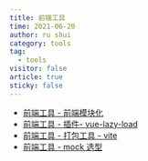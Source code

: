 ```yaml
---
title: 前端工具
time: 2021-06-20
author: ru shui
category: tools
tag:
  - tools
visitor: false
article: true
sticky: false
---
```


- [ 前端工具 - 前端模块化 ](./1_1-modularize.md)
- [ 前端工具 - 插件- vue-lazy-load](2_1-plugin-vue-lazyload.md)
- [ 前端工具 - 打包工具 - vite](./3_1-builder-vite.md)
- [ 前端工具 - mock 选型](./4_1-mock.md)
